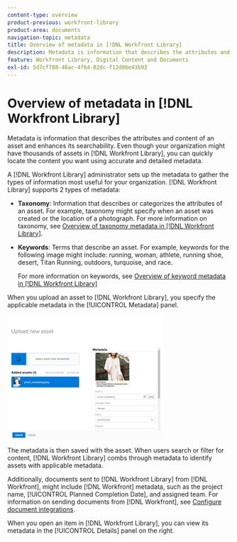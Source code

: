 ```yaml
---
content-type: overview
product-previous: workfront-library
product-area: documents
navigation-topic: metadata
title: Overview of metadata in [!DNL Workfront Library]
description: Metadata is information that describes the attributes and content of an asset and enhances its searchability. Even though your organization might have thousands of assets in [!DNL Workfront Library], you can quickly locate the content you want using accurate and detailed metadata.
feature: Workfront Library, Digital Content and Documents
exl-id: 5d7cf788-46ac-4f64-82dc-f12d86e43b93
---
```

# Overview of metadata in [!DNL Workfront Library]

Metadata is information that describes the attributes and content of an asset and enhances its searchability. Even though your organization might have thousands of assets in [!DNL Workfront Library], you can quickly locate the content you want using accurate and detailed metadata.

A [!DNL Workfront Library] administrator sets up the metadata to gather the types of information most useful for your organization. [!DNL Workfront Library] supports 2 types of metadata:

* **Taxonomy**: Information that describes or categorizes the attributes of an asset. For example, taxonomy might specify when an asset was created or the location of a photograph. For more information on taxonomy, see [Overview of taxonomy metadata in [!DNL Workfront Library]](../../../workfront-library/administration-and-setup/metadata/taxonomy-metadata-overview.md).

* **Keywords**: Terms that describe an asset. For example, keywords for the following image might include: running, woman, athlete, running shoe, desert, Titan Running, outdoors, turquoise, and race.

   For more information on keywords, see [Overview of keyword metadata in [!DNL Workfront Library]](../../../workfront-library/administration-and-setup/metadata/keyword-metadata-overview.md)

When you upload an asset to [!DNL Workfront Library], you specify the applicable metadata in the [!UICONTROL Metadata] panel.

![](assets/upload-new-asset-without-header-350x280.png)

The metadata is then saved with the asset. When users search or filter for content, [!DNL Workfront Library] combs through metadata to identify assets with applicable metadata.

Additionally, documents sent to [!DNL Workfront Library] from [!DNL Workfront], might include [!DNL Workfront] metadata, such as the project name, [!UICONTROL Planned Completion Date], and assigned team. For information on sending documents from [!DNL Workfront], see [Configure document integrations](../../../administration-and-setup/configure-integrations/configure-document-integrations.md).

When you open an item in [!DNL Workfront Library], you can view its metadata in the [!UICONTROL Details] panel on the right.
